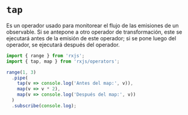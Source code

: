 # `tap`

Es un operador usado para monitorear el flujo de las emisiones de un observable. 
Si se antepone a otro operador de transformación, este se ejecutará antes de la emisión de este operador; si se pone luego del operador, se ejecutará después del operador.

```typescript
import { range } from 'rxjs';
import { tap, map } from 'rxjs/operators';

range(1, 3)
  .pipe(
    tap(v => console.log('Antes del map:', v)),
    map(v => v * 2),
    map(v => console.log('Después del map:', v))
  )
  .subscribe(console.log);
```
